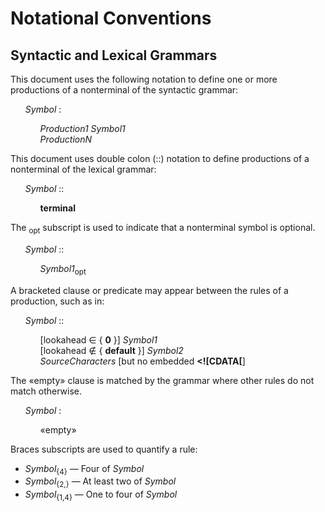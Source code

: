 # Notational Conventions

## Syntactic and Lexical Grammars

This document uses the following notation to define one or more productions of a nonterminal of the syntactic grammar:

<ul>
    <i>Symbol</i> :
    <ul>
        <i>Production1</i> <i>Symbol1</i><br>
        <i>ProductionN</i>
    </ul>
</ul>

This document uses double colon (::) notation to define productions of a nonterminal of the lexical grammar:

<ul>
    <i>Symbol</i> ::
    <ul>
        <b>terminal</b>
    </ul>
</ul>

The <sub>opt</sub> subscript is used to indicate that a nonterminal symbol is optional.

<ul>
    <i>Symbol</i> ::
    <ul>
        <i>Symbol1</i><sub>opt</sub>
    </ul>
</ul>

A bracketed clause or predicate may appear between the rules of a production, such as in:

<ul>
    <i>Symbol</i> ::
    <ul>
        [lookahead ∈ { <b>0</b> }] <i>Symbol1</i><br>
        [lookahead ∉ { <b>default</b> }] <i>Symbol2</i><br>
        <i>SourceCharacters</i> [but no embedded <b>&lt;!&#x5b;CDATA&#x5b;</b>]
    </ul>
</ul>

The «empty» clause is matched by the grammar where other rules do not match otherwise.

<ul>
    <i>Symbol</i> :
    <ul>
        «empty»
    </ul>
</ul>

Braces subscripts are used to quantify a rule:

* <i>Symbol</i><sub>{4}</sub> — Four of <i>Symbol</i>
* <i>Symbol</i><sub>{2,}</sub> — At least two of <i>Symbol</i>
* <i>Symbol</i><sub>{1,4}</sub> — One to four of <i>Symbol</i>